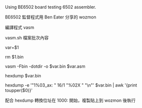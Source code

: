 Using BE6502 board testing 6502 assembler.

BE6502 監督程式用 Ben Eater 分享的 wozmon 

編譯程式 vasm

vasm.sh 檔案批次內容

  var=$1
  
  rm $1.bin
  
  vasm -Fbin -dotdir -o $var.bin $var.asm
  
  hexdump $var.bin
  
  hexdump -e '"1%03_ax: " 16/1 "%02X " "\n"' $var.bin | awk '{print toupper($0)}'

配合 hexdump 轉換位址在 1000: 開始，複製貼上到 wozmon 後執行
